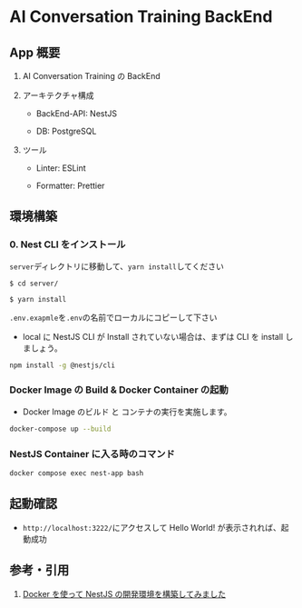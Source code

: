 # AI Conversation Training BackEnd

## App 概要

1. AI Conversation Training の BackEnd

2. アーキテクチャ構成

   - BackEnd-API: NestJS

   - DB: PostgreSQL

3. ツール

   - Linter: ESLint

   - Formatter: Prettier

## 環境構築

### 0. Nest CLI をインストール

`server`ディレクトリに移動して、`yarn install`してください
```
$ cd server/

$ yarn install
```

`.env.exapmle`を`.env`の名前でローカルにコピーして下さい

- local に NestJS CLI が Install されていない場合は、まずは CLI を install しましょう。

```bash
npm install -g @nestjs/cli
```

### Docker Image の Build & Docker Container の起動

- Docker Image のビルド と コンテナの実行を実施します。

```bash
docker-compose up --build
```

### NestJS Container に入る時のコマンド

```bash
docker compose exec nest-app bash
```

## 起動確認

- `http://localhost:3222/`にアクセスして Hello World! が表示されれば、起動成功

## 参考・引用

1. [Docker を使って NestJS の開発環境を構築してみました](https://zenn.dev/bloomer/articles/335e2d7c26ac86)
